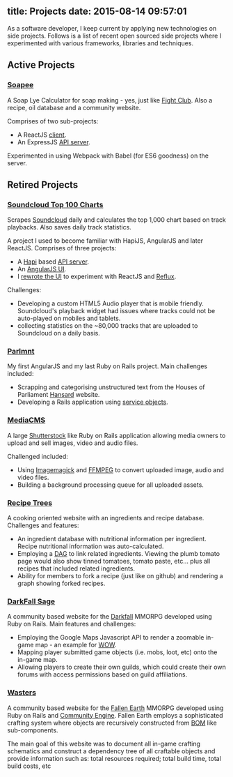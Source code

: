 title: Projects
date: 2015-08-14 09:57:01
---

As a software developer, I keep current by applying new technologies on side projects. Follows is a list of recent open sourced side projects where I experimented
 with various frameworks, libraries and techniques.

## Active Projects

### [Soapee](http://soapee.com)

A Soap Lye Calculator for soap making - yes, just like [Fight Club](http://www.imdb.com/title/tt0137523/). Also a recipe, oil database and a community website.

Comprises of two sub-projects:
* A ReactJS [client](https://github.com/nazar/soapee-ui).
* An ExpressJS [API server](https://github.com/nazar/soapee-api).

Experimented in using Webpack with Babel (for ES6 goodness) on the server.

## Retired Projects

### [Soundcloud Top 100 Charts](http://charts.charb.it)

Scrapes [Soundcloud](https://soundcloud.com/) daily and calculates the top 1,000 chart based on track playbacks. Also saves daily track statistics.

A project I used to become familiar with HapiJS, AngularJS and later ReactJS. Comprises of three projects:
* A [Hapi](http://hapijs.com/) based [API server](https://github.com/nazar/sound-charts-api).
* An [AngularJS UI](https://github.com/nazar/sound-charts-spa).
* I [rewrote the UI](https://github.com/nazar/sound-charts-react-spa) to experiment with ReactJS and [Reflux](https://github.com/reflux/refluxjs).

Challenges:
* Developing a custom HTML5 Audio player that is mobile friendly. Soundcloud's playback widget had issues where tracks could not be auto-played on mobiles and tablets.
* collecting statistics on the ~80,000 tracks that are uploaded to Soundcloud on a daily basis.

### [Parlmnt](https://github.com/nazar/parlmnt)

My first AngularJS and my last Ruby on Rails project. Main challenges included:
* Scrapping and categorising unstructured text from the Houses of Parliament [Hansard](http://www.parliament.uk/business/publications/hansard/commons/) website.
* Developing a Rails application using [service objects](http://blog.codeclimate.com/blog/2012/10/17/7-ways-to-decompose-fat-activerecord-models/).

### [MediaCMS](https://github.com/nazar/MediaCMS)

A large [Shutterstock](http://www.shutterstock.com/) like Ruby on Rails application allowing media owners to upload and sell images, video and audio files.

Challenged included:
* Using [Imagemagick](http://www.imagemagick.org/script/index.php) and [FFMPEG](https://www.ffmpeg.org/) to convert uploaded image, audio and video files.
* Building a background processing queue for all uploaded assets.

### [Recipe Trees](https://github.com/nazar/recipetrees)

A cooking oriented website with an ingredients and recipe database. Challenges and features:
* An ingredient database with nutritional information per ingredient. Recipe nutritional information was auto-calculated.
* Employing a [DAG](https://en.wikipedia.org/wiki/Directed_acyclic_graph) to link related ingredients. Viewing the plumb tomato page would also show tinned tomatoes, tomato paste, etc...
plus all recipes that included related ingredients.
* Ability for members to fork a recipe (just like on github) and rendering a graph showing forked recipes.

### [DarkFall Sage](https://github.com/nazar/DarkFallSage)

A community based website for the [Darkfall](https://www.darkfallonline.com) MMORPG developed using Ruby on Rails. Main features and challenges:
* Employing the Google Maps Javascript API to render a zoomable in-game map - an example for [WOW](http://wyrimaps.net/wow).
* Mapping player submitted game objects (i.e. mobs, loot, etc) onto the in-game map.
* Allowing players to create their own guilds, which could create their own forums with access permissions based on guild affiliations.

### [Wasters](https://github.com/nazar/wasters)

A community based website for the [Fallen Earth](https://en.wikipedia.org/wiki/Fallen_Earth) MMORPG developed using Ruby on Rails and [Community Engine](http://communityengine.org/).
Fallen Earth employs a sophisticated crafting system where objects are recursively constructed from [BOM](https://en.wikipedia.org/wiki/Bill_of_materials) like sub-components.

The main goal of this website was to document all in-game crafting schematics and construct a dependency tree of all craftable objects and provide information such as: total resources required; total build time,
total build costs, etc